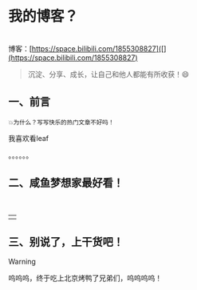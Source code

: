 # 我的博客？
<br/>博客：[https://space.bilibili.com/1855308827]([](https://space.bilibili.com/1855308827)

>沉淀、分享、成长，让自己和他人都能有所收获！😄

## 一、前言

`💥为什么？写写快乐的热门文章不好吗！`

我喜欢看leaf

。。。。。。

## 二、咸鱼梦想家最好看！

​         

[](https://www.bilibili.com/video/BV1a5sQeQEdy)

|      |
|:---:|
|      |

## 三、别说了，上干货吧！

> [!WARNING]
>
> 呜呜呜，终于吃上北京烤鸭了兄弟们，呜呜呜呜！
